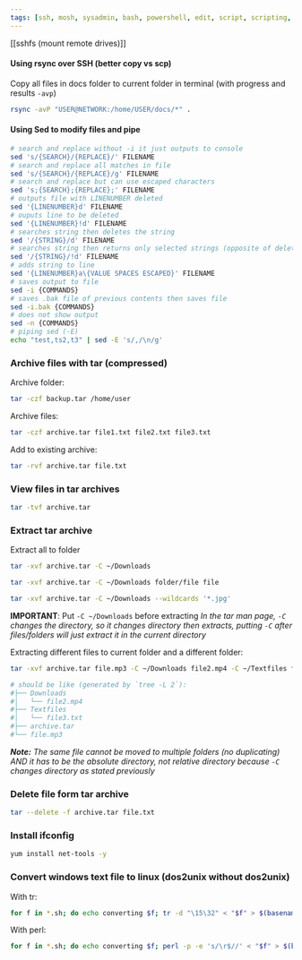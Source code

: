 ```yaml
---
tags: [ssh, mosh, sysadmin, bash, powershell, edit, script, scripting, sed, terminal, editing, pipe, search, replace]
---
```


[[sshfs (mount remote drives)]]
#### Using rsync over SSH (better copy vs scp)

Copy all files in docs folder to current folder in terminal (with progress and results `-avp`)
```bash
rsync -avP "USER@NETWORK:/home/USER/docs/*" .
```

#### Using Sed to modify files and pipe
```bash
# search and replace without -i it just outputs to console
sed 's/{SEARCH}/{REPLACE}/' FILENAME
# search and replace all matches in file
sed 's/{SEARCH}/{REPLACE}/g' FILENAME
# search and replace but can use escaped characters
sed 's;{SEARCH};{REPLACE};' FILENAME
# outputs file with LINENUMBER deleted
sed '{LINENUMBER}d' FILENAME
# ouputs line to be deleted
sed '{LINENUMBER}!d' FILENAME
# searches string then deletes the string
sed '/{STRING}/d' FILENAME
# searches string then returns only selected strings (opposite of delete)
sed '/{STRING}/!d' FILENAME
# adds string to line
sed '{LINENUMBER}a\{VALUE SPACES ESCAPED}' FILENAME
# saves output to file
sed -i {COMMANDS}
# saves .bak file of previous contents then saves file
sed -i.bak {COMMANDS}
# does not show output
sed -n {COMMANDS}
# piping sed (-E)
echo "test,ts2,t3" | sed -E 's/,/\n/g'
```

### Archive files with tar (compressed)
Archive folder:
```bash
tar -czf backup.tar /home/user
```
Archive files:
```bash
tar -czf archive.tar file1.txt file2.txt file3.txt
```
Add to existing archive:
```bash
tar -rvf archive.tar file.txt
```

### View files in tar archives
```bash
tar -tvf archive.tar
```

### Extract tar archive
Extract all to folder
```bash
tar -xvf archive.tar -C ~/Downloads
```
```bash
tar -xvf archive.tar -C ~/Downloads folder/file file 
```
```bash
tar -xvf archive.tar -C ~/Downloads --wildcards '*.jpg' 
```
**IMPORTANT**: Put `-C ~/Downloads` before extracting
*In the tar man page, `-C` changes the directory, so it changes directory then extracts, putting `-C` after files/folders will just extract it in the current directory*

Extracting different files to current folder and a different folder:
```bash
tar -xvf archive.tar file.mp3 -C ~/Downloads file2.mp4 -C ~/Textfiles file3.txt
```
```bash
# should be like (generated by `tree -L 2`):
#├── Downloads
#│   └── file2.mp4
#├── Textfiles
#│   └── file3.txt
#├── archive.tar
#└── file.mp3
```
***Note:** The same file cannot be moved to multiple folders (no duplicating) AND it has to be the absolute directory, not relative directory because `-C` changes directory as stated previously*

### Delete file form tar archive
```bash
tar --delete -f archive.tar file.txt
```

### Install ifconfig
```bash
yum install net-tools -y
```

### Convert windows text file to linux (dos2unix without dos2unix)
With tr:
```bash
for f in *.sh; do echo converting $f; tr -d "\15\32" < "$f" > $(basename "$f" .sh)_linux.sh; echo	output: $(basename "$f" .sh)_linux.sh; rm -f "$f"; mv "$(basename "$f" .sh)_linux.sh" "$f"; done
```
With perl:
```bash
for f in *.sh; do echo converting $f; perl -p -e 's/\r$//' < "$f" > $(basename "$f" .sh)_linux.sh; echo output: $(basename "$f" .sh)_linux.sh; rm -f "$f"; mv "$(basename "$f" .sh)_linux.sh" "$f"; done
```

